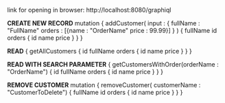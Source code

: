 link for opening in browser: http://localhost:8080/graphiql

**CREATE NEW RECORD**
mutation {
  addCustomer(
    input : {
      fullName : "FullName" orders : [{name : "OrderName" price : 99.99}]
    }
  ) {
    fullName
    id
    orders {
      id
      name
      price
    }
  }
}

**READ**
{
  getAllCustomers {
    id
    fullName
    orders {
      id
      name
      price
    }
  }
}

**READ WITH SEARCH PARAMETER**
{
  getCustomersWithOrder(orderName : "OrderName") {
    id
    fullName
    orders {
      id
      name
      price
    }
  }
}

**REMOVE CUSTOMER**
mutation {
  removeCustomer(
    customerName : "CustomerToDelete")
  {
        fullName
    id
    orders {
      id
      name
      price
    }
  }
}
